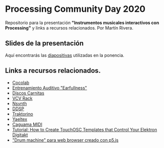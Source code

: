 # Processing Community Day 2020
Repositorio para la presentación **"Instrumentos musicales interactivos con Processing"** y links a recursos relacionados.
Por Martín Rivera.

## Slides de la presentación
Aquí encontrarás las [diapositivas](https://github.com/mrtnRivera/P5CD2020/blob/master/presentacion/PCD2020%20_Instrumentos%20musicales%20interactivos%20en%20P5_.pdf) utilizadas en la ponencia.

## Links a recursos relacionados.
- [Cocolab](https://cocolab.mx/#inicio)
- [Entrenamiento Auditivo "Earfullness"](https://www.youtube.com/channel/UCVct6Anf7w4rZpAZx3Z7T-Q)
- [Discos Carnitas](https://discoscarnitas.bandcamp.com/)
- [VCV Rack](https://vcvrack.com/)
- [Nsynth](https://magenta.tensorflow.org/nsynth)
- [DDSP](https://magenta.tensorflow.org/ddsp)
- [Traktorino](https://www.open-electronics.org/traktorino-the-open-source-diy-dj-midi-controller/)
- [Yaeltex](https://yaeltex.com/)
- [Caguama MIDI](https://www.youtube.com/watch?v=fhCrUe7sqqs)
- [Tutorial: How to Create TouchOSC Templates that Control Your Elektron Digitakt](https://www.youtube.com/watch?v=85Sv3KFWjwg)
- ["Drum machine" para web browser creado con p5.js](https://github.com/mrtnRivera/web_Browser_Drum_Machine)
